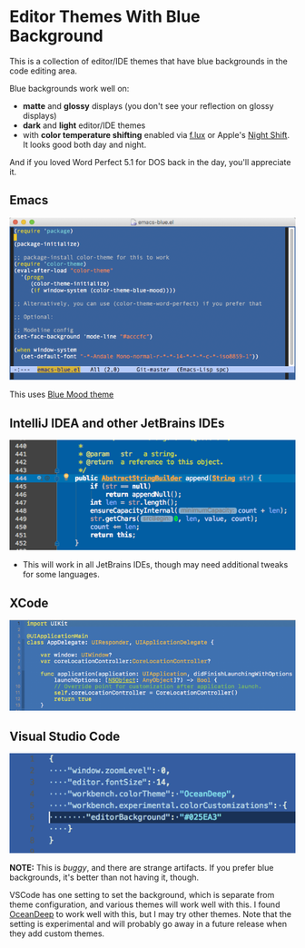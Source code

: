 # Editor Themes With Blue Background #

This is a collection of editor/IDE themes that have blue backgrounds in the code editing area.

Blue backgrounds work well on:

* **matte** and **glossy** displays (you don't see your reflection on glossy displays)
* **dark** and **light** editor/IDE themes
* with **color temperature shifting** enabled via [f.lux](https://justgetflux.com/) or Apple's [Night Shift](https://support.apple.com/en-us/HT207513).  It looks good both day and night.

And if you loved Word Perfect 5.1 for DOS back in the day, you'll appreciate it.

## Emacs ##

<img src="Emacs/emacs-blue.png"/>

This uses [Blue Mood theme](https://github.com/emacs-jp/replace-colorthemes/blob/master/blue-mood-theme.el)

## IntelliJ IDEA and other JetBrains IDEs ##

<img src="IntellijIDEA/intellij-idea-blue.png"/>

* This will work in all JetBrains IDEs, though may need additional tweaks for some languages.

## XCode ##

<img src="XCode/xcode-blue.png"/>

## Visual Studio Code ##

<img src="VisualStudioCode/vscode-blue.png"/>

**NOTE:** This is *buggy*, and there are strange artifacts.  If you prefer blue backgrounds, it's better than not having it, though.

VSCode has one setting to set the background, which is separate from theme configuration, and various themes will work well with this.  I found [OceanDeep](https://marketplace.visualstudio.com/items?itemName=pierrenel.theme-oceandeep) to work well with this, but I may try other themes.  Note that the setting is experimental and will probably go away in a future release when they add custom themes.
